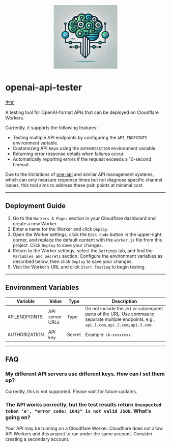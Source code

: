 <p align="center">
  <img src="openai-api-tester.jpg" alt="Project Logo" width="200">
</p>

# openai-api-tester

[中文](https://github.com/shulinbao/openai-api-tester)

A testing tool for OpenAI-format APIs that can be deployed on Cloudflare Workers.  

Currently, it supports the following features:  
- Testing multiple API endpoints by configuring the `API_ENDPOINTS` environment variable.  
- Customizing API keys using the `AUTHORIZATION` environment variable.  
- Returning error response details when failures occur.  
- Automatically reporting errors if the request exceeds a 10-second timeout.  

Due to the limitations of [one-api](https://github.com/songquanpeng/one-api) and similar API management systems, which can only measure response times but not diagnose specific channel issues, this tool aims to address these pain points at minimal cost.

---

## Deployment Guide
1. Go to the `Workers & Pages` section in your Cloudflare dashboard and create a new Worker.  
2. Enter a name for the Worker and click `Deploy`.  
3. Open the Worker settings, click the `Edit Code` button in the upper-right corner, and replace the default content with the `worker.js` file from this project. Click `Deploy` to save your changes.  
4. Return to the Worker settings, select the `Settings` tab, and find the `Variables and Secrets` section. Configure the environment variables as described below, then click `Deploy` to save your changes.  
5. Visit the Worker’s URL and click `Start Testing` to begin testing.

---

## Environment Variables
| Variable        | Value             | Type      | Description                                                                                   |
|------------------|-------------------|-----------|-----------------------------------------------------------------------------------------------|
| API_ENDPOINTS    | API server URLs   | Type      | Do not include the `/v1` or subsequent parts of the URL. Use commas to separate multiple endpoints, e.g., `api.1.com,api.2.com,api.3.com`. |
| AUTHORIZATION    | API key           | Secret    | Example: `sk-xxxxxxxx`.                                                                      |

---

## FAQ
### My different API servers use different keys. How can I set them up?
Currently, this is not supported. Please wait for future updates.

### The API works correctly, but the test results return `Unexpected token 'e', "error code: 1042" is not valid JSON`. What’s going on?
Your API may be running on a Cloudflare Worker. Cloudflare does not allow API Workers and this project to run under the same account. Consider creating a secondary account.
